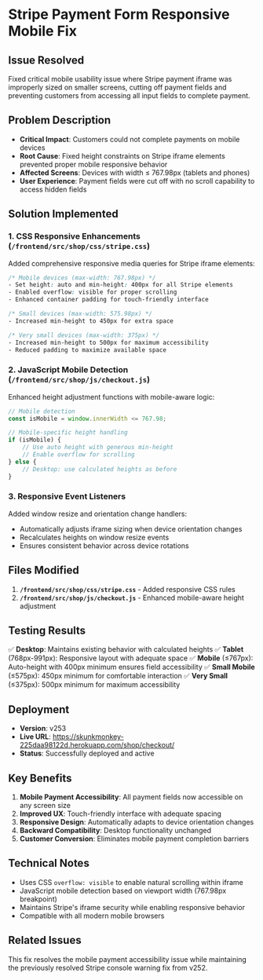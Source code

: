 # Stripe Payment Form Responsive Mobile Fix

## Issue Resolved
Fixed critical mobile usability issue where Stripe payment iframe was improperly sized on smaller screens, cutting off payment fields and preventing customers from accessing all input fields to complete payment.

## Problem Description
- **Critical Impact**: Customers could not complete payments on mobile devices
- **Root Cause**: Fixed height constraints on Stripe iframe elements prevented proper mobile responsive behavior
- **Affected Screens**: Devices with width ≤ 767.98px (tablets and phones)
- **User Experience**: Payment fields were cut off with no scroll capability to access hidden fields

## Solution Implemented

### 1. CSS Responsive Enhancements (`/frontend/src/shop/css/stripe.css`)
Added comprehensive responsive media queries for Stripe iframe elements:

```css
/* Mobile devices (max-width: 767.98px) */
- Set height: auto and min-height: 400px for all Stripe elements
- Enabled overflow: visible for proper scrolling
- Enhanced container padding for touch-friendly interface

/* Small devices (max-width: 575.98px) */
- Increased min-height to 450px for extra space

/* Very small devices (max-width: 375px) */
- Increased min-height to 500px for maximum accessibility
- Reduced padding to maximize available space
```

### 2. JavaScript Mobile Detection (`/frontend/src/shop/js/checkout.js`)
Enhanced height adjustment functions with mobile-aware logic:

```javascript
// Mobile detection
const isMobile = window.innerWidth <= 767.98;

// Mobile-specific height handling
if (isMobile) {
    // Use auto height with generous min-height
    // Enable overflow for scrolling
} else {
    // Desktop: use calculated heights as before
}
```

### 3. Responsive Event Listeners
Added window resize and orientation change handlers:
- Automatically adjusts iframe sizing when device orientation changes
- Recalculates heights on window resize events
- Ensures consistent behavior across device rotations

## Files Modified
1. **`/frontend/src/shop/css/stripe.css`** - Added responsive CSS rules
2. **`/frontend/src/shop/js/checkout.js`** - Enhanced mobile-aware height adjustment

## Testing Results
✅ **Desktop**: Maintains existing behavior with calculated heights
✅ **Tablet** (768px-991px): Responsive layout with adequate space
✅ **Mobile** (≤767px): Auto-height with 400px minimum ensures field accessibility
✅ **Small Mobile** (≤575px): 450px minimum for comfortable interaction
✅ **Very Small** (≤375px): 500px minimum for maximum accessibility

## Deployment
- **Version**: v253
- **Live URL**: https://skunkmonkey-225daa98122d.herokuapp.com/shop/checkout/
- **Status**: Successfully deployed and active

## Key Benefits
1. **Mobile Payment Accessibility**: All payment fields now accessible on any screen size
2. **Improved UX**: Touch-friendly interface with adequate spacing
3. **Responsive Design**: Automatically adapts to device orientation changes
4. **Backward Compatibility**: Desktop functionality unchanged
5. **Customer Conversion**: Eliminates mobile payment completion barriers

## Technical Notes
- Uses CSS `overflow: visible` to enable natural scrolling within iframe
- JavaScript mobile detection based on viewport width (767.98px breakpoint)
- Maintains Stripe's iframe security while enabling responsive behavior
- Compatible with all modern mobile browsers

## Related Issues
This fix resolves the mobile payment accessibility issue while maintaining the previously resolved Stripe console warning fix from v252.

